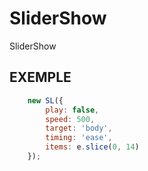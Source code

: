 # SliderShow
SliderShow

## EXEMPLE
```javascript
	new SL({
		play: false,
		speed: 500,
		target: 'body',
		timing: 'ease',
		items: e.slice(0, 14)
	});
```